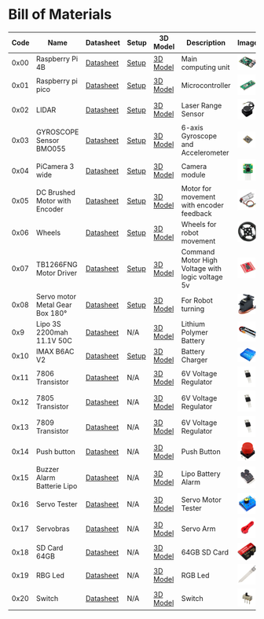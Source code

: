 <body>
    <h1>Bill of Materials</h1>
    <table>
        <thead>
            <tr>
                <th>Code</th>
                <th>Name</th>
                <th>Datasheet</th>
                <th>Setup</th>
                <th>3D Model</th>
                <th>Description</th>
                <th>Image</th>
            </tr>
        </thead>
        <tbody>
            <tr>
                <td data-label="Code">0x00</td>
                <td data-label="Name">Raspberry Pi 4B</td>
                <td data-label="Datasheet"><a href="https://github.com/DexterTaha/WRO-FE-2025-Mindcraft/tree/main/other/component%20Details/0x00-Raspberry%20Pi%204B/Datasheet">Datasheet</a></td>
                <td data-label="Setup"><a href="https://github.com/DexterTaha/WRO-FE-2025-Mindcraft/tree/main/other/component%20Details/0x00-Raspberry%20Pi%204B/Datasheet">Setup</a></td>
                <td data-label="3D Model"><a href="https://github.com/DexterTaha/WRO-FE-2025-Mindcraft/tree/main/other/component%20Details/0x00-Raspberry%20Pi%204B/3D%20Models">3D Model</a></td>
                <td data-label="Description">Main computing unit</td>
                <td data-label="Image"><img src="https://github.com/DexterTaha/WRO-FE-2024-Mindcraft-International/blob/94d52010db407ad0a1d92fda1c9abeead3c4f7cd/images/Raspberry%20pi%204B.png" height="auto" 
width="1500" alt="Raspberry"></td>
            </tr>
            <tr>
                <td data-label="Code">0x01</td>
                <td data-label="Name">Raspberry pi pico</td>
                <td data-label="Datasheet"><a href="https://github.com/DexterTaha/WRO-FE-2025-Mindcraft/tree/main/other/component%20Details/0x01-Raspberry%20pi%20pico/Datasheet">Datasheet</a></td>
                <td data-label="Setup"><a href="https://github.com/DexterTaha/WRO-FE-2025-Mindcraft/tree/main/other/component%20Details/0x01-Raspberry%20pi%20pico/Setup">Setup</a></td>
                <td data-label="3D Model"><a href="https://github.com/DexterTaha/WRO-FE-2025-Mindcraft/tree/main/other/component%20Details/0x01-Raspberry%20pi%20pico/3D%20Models">3D Model</a></td>
                <td data-label="Description">Microcontroller</td>
                <td data-label="Image"><img src="https://github.com/DexterTaha/WRO-FE-2025-Mindcraft/blob/e0ca3d18acca4e6c24058f27a92695fc994182f8/images/pico%20wh.png" height="auto" width="1000" alt="Arduino Nano"></td>
            </tr>
            <tr>
                <td data-label="Code">0x02</td>
                <td data-label="Name">LIDAR</td>
                <td data-label="Datasheet"><a href="https://github.com/DexterTaha/WRO-FE-2025-Mindcraft/tree/main/other/component%20Details/0x02-LIDAR/Datasheet">Datasheet</a></td>
                <td data-label="Setup"><a href="https://github.com/DexterTaha/WRO-FE-2025-Mindcraft/tree/main/other/component%20Details/0x02-LIDAR/Setup">Setup</a></td>
                <td data-label="3D Model"><a href="https://github.com/DexterTaha/WRO-FE-2025-Mindcraft/tree/main/other/component%20Details/0x02-LIDAR/3D%20Models">3D Model</a></td>
                <td data-label="Description">Laser Range Sensor</td>
                <td data-label="Image"><img src="https://github.com/DexterTaha/WRO-FE-2024-Mindcraft-International/blob/797552ba634ac775af451a20127c331770118177/images/LIDAR.png" height="auto" width="1000" alt="LIDAR"></td>
            </tr>
            <tr>
                <td data-label="Code">0x03</td>
                <td data-label="Name">GYROSCOPE Sensor BMO055</td>
                <td data-label="Datasheet"><a href="https://cdn-learn.adafruit.com/downloads/pdf/adafruit-bno055-bmp280-bff.pdf">Datasheet</a></td>
                <td data-label="Setup"><a href="">Setup</a></td>
                <td data-label="3D Model"><a href="https://github.com/DexterTaha/WRO-FE-2025-Mindcraft/tree/main/other/component%20Details/0x03-GYROSCOPE%20Sensor%20BMO055/3D%20Models">3D Model</a></td>
                <td data-label="Description">6-axis Gyroscope and Accelerometer</td>
                <td data-label="Image"><img src="https://github.com/DexterTaha/WRO-FE-2025-Mindcraft/blob/3292dd0671aa85c017197eddac3cbf1397f1297f/images/BNO055.png" height="auto" width="1000" alt="MPU6050"></td>
            </tr>
            <tr>
                <td data-label="Code">0x04</td>
                <td data-label="Name">PiCamera 3 wide</td>
                <td data-label="Datasheet"><a href="https://datasheets.raspberrypi.com/camera/camera-module-3-product-brief.pdf">Datasheet</a></td>
                <td data-label="Setup"><a href="">Setup</a></td>
                <td data-label="3D Model"><a href="">3D Model</a></td>
                <td data-label="Description">Camera module</td>
                <td data-label="Image"><img src="https://github.com/DexterTaha/WRO-FE-2025-Mindcraft/blob/fea66e825d38112703e0e30803ce8288530d9e51/images/Picamera.png" height="auto" width="1000" alt="Camera"></td>
            </tr>
            <tr>
                <td data-label="Code">0x05</td>
                <td data-label="Name">DC Brushed Motor with Encoder</td>
                <td data-label="Datasheet"><a href="https://github.com/DexterTaha/WRO-FE-2024-Mindcraft-International/tree/84b82731468978746051cf060b159d2cc26e164f/other/component%20Details/0x06-DC%20Brushed%20Motor%20with%20encoder/Datasheet">Datasheet</a></td>
                <td data-label="Setup"><a href="https://github.com/DexterTaha/WRO-FE-2024-Mindcraft-International/tree/84b82731468978746051cf060b159d2cc26e164f/other/component%20Details/0x06-DC%20Brushed%20Motor%20with%20encoder/Setup">Setup</a></td>
                <td data-label="3D Model"><a href="https://cad.onshape.com/documents/1c6f1405e84d0c390333223c/w/c90b719cdc670bdbfb16a84e/e/bc317ffe6fa7f5ad89df3856">3D Model</a></td>
                <td data-label="Description">Motor for movement with encoder feedback</td>
                <td data-label="Image"><img src="https://github.com/DexterTaha/WRO-FE-2024-Mindcraft-International/blob/797552ba634ac775af451a20127c331770118177/images/Brushed%20motor.png" height="auto" width="1000" alt="DC Motor with Encoder"></td>
            </tr>
            <tr>
                <td data-label="Code">0x06</td>
                <td data-label="Name">Wheels</td>
                <td data-label="Datasheet"><a href="">Datasheet</a></td>
                <td data-label="Setup"><a href="">Setup</a></td>
                <td data-label="3D Model"><a href="">3D Model</a></td>
                <td data-label="Description">Wheels for robot movement</td>
                <td data-label="Image"><img src="https://github.com/DexterTaha/WRO-FE-2025-Mindcraft/blob/49b7ff127fd819d15639d48f7cce73234cc067bf/images/wheels.png" height="auto" width="1000" alt="Wheels"></td>
            </tr>
            <tr>
                <td data-label="Code">0x07</td>
                <td data-label="Name">TB1266FNG Motor Driver</td>
                <td data-label="Datasheet"><a href="https://www.pololu.com/product/713">Datasheet</a></td>
                <td data-label="Setup"><a href="">Setup</a></td>
                <td data-label="3D Model"><a href="">3D Model</a></td>
                <td data-label="Description">Command Motor High Voltage with logic voltage 5v</td>
                <td data-label="Image"><img src="https://github.com/DexterTaha/WRO-FE-2025-Mindcraft/blob/92a20cc2639826b5a55c2fd93658aea0b5cfd2f9/images/Motor%20Driver.png" height="auto" alt="Wheels"></td>
            </tr>
            <tr>
                <td data-label="Code">0x08</td>
                <td data-label="Name">Servo motor Metal Gear Box 180°</td>
                <td data-label="Datasheet"><a href="https://github.com/DexterTaha/WRO-FE-2024-Mindcraft-International/tree/67650b7d72705afa8f343d58dabc49bec869e66c/other/component%20Details/0x09-Servo%20motor%20Metal%20Gear%20Box%20180%C2%B0/Datasheet">Datasheet</a></td>
                <td data-label="Setup"><a href="https://github.com/DexterTaha/WRO-FE-2024-Mindcraft-International/tree/67650b7d72705afa8f343d58dabc49bec869e66c/other/component%20Details/0x09-Servo%20motor%20Metal%20Gear%20Box%20180%C2%B0/Setup">Setup</a></td>
                <td data-label="3D Model"><a href="https://www.thingiverse.com/thing:1864586">3D Model</a></td>
                <td data-label="Description">For Robot turning</td>
                <td data-label="Image"><img src="https://github.com/DexterTaha/WRO-FE-2024-Mindcraft-International/blob/67650b7d72705afa8f343d58dabc49bec869e66c/images/SERVO.png" height="auto" alt="Wheels"></td>
            </tr>
            <tr>
                <td>0x9</td>
                <td>Lipo 3S 2200mah 11.1V 50C</td>
                <td><a href="https://www.hobbyking.com/hobbyking/store/__17356__Turnigy_2200mAh_3S_20C_Lipo_Pack.html">Datasheet</a></td>
                <td>N/A</td>
                <td><a href="https://www.thingiverse.com/thing:1864586">3D Model</a></td>
                <td>Lithium Polymer Battery</td>
                <td><img src="https://github.com/DexterTaha/WRO-FE-2024-Mindcraft-International/blob/797552ba634ac775af451a20127c331770118177/images/BATTERIE.png" height="auto" width="1000" alt="Lipo Battery" ></td>
            </tr>
            <tr>
                <td>0x10</td>
                <td>IMAX B6AC V2</td>
                <td><a href="https://www.skyrc.com/Charger/B6AC_V2">Datasheet</a></td>
                <td><a href="https://manuals.skyrc.com/B6AC%20V2.pdf">Setup</a></td>
                <td><a href="https://www.thingiverse.com/thing:1864586">3D Model</a></td>
                <td>Battery Charger</td>
                <td><img src="https://github.com/DexterTaha/WRO-FE-2024-Mindcraft-International/blob/797552ba634ac775af451a20127c331770118177/images/B6AC1.png" height="auto" width="1000" alt="IMAX Charger"></td>
            </tr>
            <tr>
                <td>0x11</td>
                <td>7806 Transistor</td>
                <td><a href="https://www.onsemi.com/pdf/datasheet/l78-d.pdf">Datasheet</a></td>
                <td>N/A</td>
                <td><a href="https://www.thingiverse.com/thing:1864586">3D Model</a></td>
                <td>6V Voltage Regulator</td>
                <td><img src="https://github.com/DexterTaha/WRO-FE-2024-Mindcraft-International/blob/797552ba634ac775af451a20127c331770118177/images/TRANSISTORS.png" height="auto" width="1000" alt="7806 Transistor"></td>
            </tr>             
            <tr>
                <td>0x12</td>
                <td>7805 Transistor</td>
                <td><a href="https://www.onsemi.com/pdf/datasheet/l78-d.pdf">Datasheet</a></td>
                <td>N/A</td>
                <td><a href="https://www.thingiverse.com/thing:1864586">3D Model</a></td>
                <td>6V Voltage Regulator</td>
                <td><img src="https://github.com/DexterTaha/WRO-FE-2024-Mindcraft-International/blob/797552ba634ac775af451a20127c331770118177/images/TRANSISTORS.png" height="auto" width="1000" alt="7806 Transistor"></td>
            </tr>
            <tr>
                <td>0x13</td>
                <td>7809 Transistor</td>
                <td><a href="https://www.onsemi.com/pdf/datasheet/l78-d.pdf">Datasheet</a></td>
                <td>N/A</td>
                <td><a href="https://www.thingiverse.com/thing:1864586">3D Model</a></td>
                <td>6V Voltage Regulator</td>
                <td><img src="https://github.com/DexterTaha/WRO-FE-2024-Mindcraft-International/blob/797552ba634ac775af451a20127c331770118177/images/TRANSISTORS.png" height="auto" width="1000" alt="7806 Transistor"></td>
            </tr>
            <tr>
                <td>0x14</td>
                <td>Push button</td>
                <td><a href="">Datasheet</a></td>
                <td>N/A</td>
                <td><a href="">3D Model</a></td>
                <td>Push Button</td>
                <td><img src="https://github.com/DexterTaha/WRO-FE-2025-Mindcraft/blob/575f0d8f996cfef9ff769139a33f20e246797bd0/images/Push%20button.png" height="auto" width="1000" alt="Switch"></td>
            </tr>
            <tr>
                <td>0x15</td>
                <td>Buzzer Alarm Batterie Lipo</td>
                <td><a href="https://www.hobbyking.com/hobbyking/store/__24786__Hobbyking_8482_Lipoly_Low_Voltage_Alarm_2S_3S.html">Datasheet</a></td>
                <td>N/A</td>
                <td><a href="https://www.thingiverse.com/thing:1864586">3D Model</a></td>
                <td>Lipo Battery Alarm</td>
                <td><img src="https://github.com/DexterTaha/WRO-FE-2024-Mindcraft-International/blob/797552ba634ac775af451a20127c331770118177/images/livo%20battery%20level%20sensor.png" height="auto" width="1000" alt="Buzzer Alarm"></td>
            </tr>
            <tr>
                <td>0x16</td>
                <td>Servo Tester</td>
                <td><a href="https://www.servocity.com/servo-tester/">Datasheet</a></td>
                <td>N/A</td>
                <td><a href="https://www.thingiverse.com/thing:1864586">3D Model</a></td>
                <td>Servo Motor Tester</td>
                <td><img src="https://github.com/DexterTaha/WRO-FE-2024-Mindcraft-International/blob/4c209b5711322504d4969d14073aa15a5130b8df/images/pwm.png" height="auto" width="1000" alt="Servo Tester"></td>
            </tr>
            <tr>
                <td>0x17</td>
                <td>Servobras</td>
                <td><a href="https://cad.onshape.com/documents/1c6f1405e84d0c390333223c/w/c90b719cdc670bdbfb16a84e/e/cf7c3951c0394e6adfc05022">Datasheet</a></td>
                <td>N/A</td>
                <td><a href="https://www.thingiverse.com/thing:1864586">3D Model</a></td>
                <td>Servo Arm</td>
                <td><img src="https://github.com/DexterTaha/WRO-FE-2024-Mindcraft-International/blob/4c209b5711322504d4969d14073aa15a5130b8df/images/SERVOBRAS.png" height="auto"></td>
            </tr>
            <tr>
                <td>0x18</td>
                <td>SD Card 64GB</td>
                <td><a href="https://www.sandisk.com/home/memory-cards/microsd-cards">Datasheet</a></td>
                <td>N/A</td>
                <td><a href="https://www.thingiverse.com/thing:1864586">3D Model</a></td>
                <td>64GB SD Card</td>
                <td><img src="https://github.com/DexterTaha/WRO-FE-2024-Mindcraft-International/blob/069266dcb97c8694b2de51c4d2f10cfe2f28b0b3/images/MEMORY-CARD.png" height="auto" width="1000" alt="SD Card"></td>
            </tr>
            <tr>
                <td>0x19</td>
                <td>RBG Led</td>
                <td><a href="https://components101.com/diodes/rgb-led-pinout-configuration-circuit-datasheet">Datasheet</a></td>
                <td>N/A</td>
                <td><a href="">3D Model</a></td>
                <td>RGB Led</td>
                <td><img src="https://github.com/DexterTaha/WRO-FE-2025-Mindcraft/blob/8c57d1b0ce763fbbdc015b63e02a094686d0da0b/images/RGB%20led.png" height="auto" width="1000" alt="RBG Led"></td>
            </tr>
            <tr>
                <td>0x20</td>
                <td>Switch</td>
                <td><a href="https://docs.rs-online.com/8f3b/0900766b8137f1ad.pdf">Datasheet</a></td>
                <td>N/A</td>
                <td><a href="">3D Model</a></td>
                <td>Switch</td>
                <td><img src="https://github.com/DexterTaha/WRO-FE-2025-Mindcraft/blob/66f749f66114f576520b85acc3fdf5edb1f33ee6/images/Switch.png" height="auto" width="1000" alt="Switch"></td>
            </tr>  
        </tbody>
    </table>
</body>
</html>
